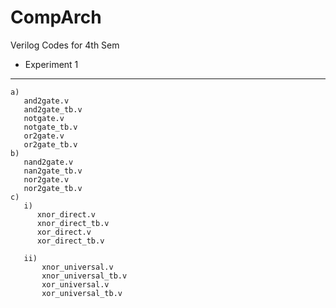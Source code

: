 # CompArch
Verilog Codes for 4th Sem

* Experiment 1
----------------------
    a)
       and2gate.v
       and2gate_tb.v
       notgate.v
       notgate_tb.v
       or2gate.v
       or2gate_tb.v
    b)
       nand2gate.v
       nan2gate_tb.v
       nor2gate.v
       nor2gate_tb.v
    c)
       i)
          xnor_direct.v
          xnor_direct_tb.v
          xor_direct.v
          xor_direct_tb.v
          
       ii)
           xnor_universal.v
           xnor_universal_tb.v
           xor_universal.v
           xor_universal_tb.v
